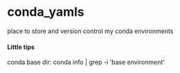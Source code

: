 # conda_yamls
place to store and version control my conda environments

#### Little tips

conda base dir: conda info | grep -i 'base environment'


